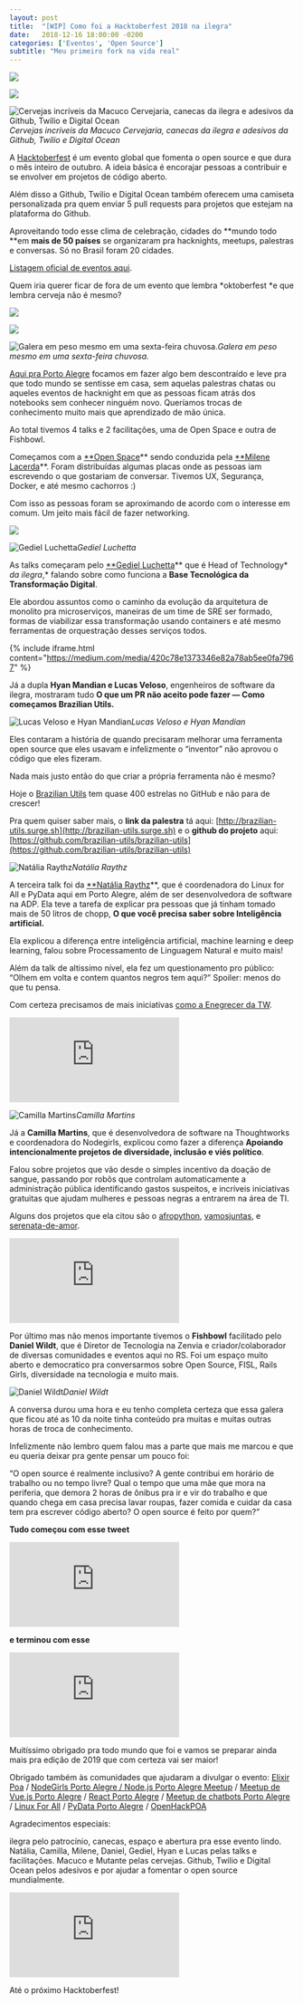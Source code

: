 ```yaml
---
layout: post
title:  "[WIP] Como foi a Hacktoberfest 2018 na ilegra"
date:   2018-12-16 18:00:00 -0200
categories: ['Eventos', 'Open Source']
subtitle: "Meu primeiro fork na vida real"
---
```


![](https://cdn-images-1.medium.com/max/4896/1*lM07HpzeSfY6tqj463NVYg.jpeg)

![](https://cdn-images-1.medium.com/max/4896/1*W0ZC0jWSgqvIJLNNrhoxJw.jpeg)

![Cervejas incríveis da Macuco Cervejaria, canecas da ilegra e adesivos da Github, Twilio e Digital Ocean](https://cdn-images-1.medium.com/max/4896/1*4AL1kJo37vibpkQC67dUdQ.jpeg)*Cervejas incríveis da Macuco Cervejaria, canecas da ilegra e adesivos da Github, Twilio e Digital Ocean*

A [Hacktoberfest](https://hacktoberfest.digitalocean.com/) é um evento global que fomenta o open source e que dura o mês inteiro de outubro. A ideia básica é encorajar pessoas a contribuir e se envolver em projetos de código aberto.

Além disso a Github, Twilio e Digital Ocean também oferecem uma camiseta personalizada pra quem enviar 5 pull requests para projetos que estejam na plataforma do Github.

Aproveitando todo esse clima de celebração, cidades do **mundo todo **em **mais de 50 países** se organizaram pra hacknights, meetups, palestras e conversas. Só no Brasil foram 20 cidades.

[Listagem oficial de eventos aqui](https://docs.google.com/spreadsheets/d/1yjPG_WoF_6ZkrJF7pHZjAdr0ztt-23fNK9DFgNZvB80/edit#gid=0).

Quem iria querer ficar de fora de um evento que lembra *oktoberfest *e que lembra cerveja não é mesmo?

![](https://cdn-images-1.medium.com/max/8000/1*mRrqvriMiPY8gy6YuFY-EA.jpeg)

![](https://cdn-images-1.medium.com/max/8000/1*tyS_E4f7-oqUpA4inz03dg.jpeg)

![Galera em peso mesmo em uma sexta-feira chuvosa.](https://cdn-images-1.medium.com/max/8000/1*pfJ4kDv0g6lp0uhwDaTwzQ.jpeg)*Galera em peso mesmo em uma sexta-feira chuvosa.*

[Aqui pra Porto Alegre](https://www.sympla.com.br/hacktoberfest-porto-alegre-2018__374609#info) focamos em fazer algo bem descontraído e leve pra que todo mundo se sentisse em casa, sem aquelas palestras chatas ou aqueles eventos de hacknight em que as pessoas ficam atrás dos notebooks sem conhecer ninguém novo. Queríamos trocas de conhecimento muito mais que aprendizado de mão única.

Ao total tivemos 4 talks e 2 facilitações, uma de Open Space e outra de Fishbowl.

Começamos com a [**Open Space](https://en.wikipedia.org/wiki/Open_Space_Technology)** sendo conduzida pela [**Milene Lacerda](https://twitter.com/milenevlacerda)**. Foram distribuídas algumas placas onde as pessoas iam escrevendo o que gostariam de conversar. Tivemos UX, Segurança, Docker, e até mesmo cachorros :)

Com isso as pessoas foram se aproximando de acordo com o interesse em comum. Um jeito mais fácil de fazer networking.

![](https://cdn-images-1.medium.com/max/2000/1*7Oz5c4sSQGDZbGf9RfIPLw.png)

![Gediel Luchetta](https://cdn-images-1.medium.com/max/6528/1*3yxRAEedQQR22EDganLmKw.jpeg)*Gediel Luchetta*

As talks começaram pelo [**Gediel Luchetta](https://www.linkedin.com/in/gediel-luchetta-33547914)** que é Head of Technology* *da ilegra*,* falando sobre como funciona a **Base Tecnológica da Transformação Digital**.

Ele abordou assuntos como o caminho da evolução da arquitetura de monolito pra microserviços, maneiras de um time de SRE ser formado, formas de viabilizar essa transformação usando containers e até mesmo ferramentas de orquestração desses serviços todos.

{% include iframe.html content="https://medium.com/media/420c78e1373346e82a78ab5ee0fa7967" %}

Já a dupla **Hyan Mandian e Lucas Veloso**, engenheiros de software da ilegra, mostraram tudo **O que um PR não aceito pode fazer — Como começamos Brazilian Utils.**

![Lucas Veloso e Hyan Mandian](https://cdn-images-1.medium.com/max/6528/1*_mgenHjBkQ_YoFeIAOshlg.jpeg)*Lucas Veloso e Hyan Mandian*

Eles contaram a história de quando precisaram melhorar uma ferramenta open source que eles usavam e infelizmente o “inventor” não aprovou o código que eles fizeram.

Nada mais justo então do que criar a própria ferramenta não é mesmo?

Hoje o [Brazilian Utils](https://github.com/brazilian-utils/brazilian-utils) tem quase 400 estrelas no GitHub e não para de crescer!

Pra quem quiser saber mais, o **link da palestra** tá aqui: [http://brazilian-utils.surge.sh](http://brazilian-utils.surge.sh) e o **github do projeto** aqui: [https://github.com/brazilian-utils/brazilian-utils](https://github.com/brazilian-utils/brazilian-utils)

![Natália Raythz](https://cdn-images-1.medium.com/max/2560/1*EGQUfqO7_E-HO-FIUPqAug.jpeg)*Natália Raythz*

A terceira talk foi da [**Natália Raythz](https://twitter.com/guriadeprograma)**, que é coordenadora do Linux for All e PyData aqui em Porto Alegre, além de ser desenvolvedora de software na ADP. Ela teve a tarefa de explicar pra pessoas que já tinham tomado mais de 50 litros de chopp, **O que você precisa saber sobre Inteligência artificial.**

Ela explicou a diferença entre inteligência artificial, machine learning e deep learning, falou sobre Processamento de Linguagem Natural e muito mais!

Além da talk de altissímo nível, ela fez um questionamento pro público: “Olhem em volta e contem quantos negros tem aqui?” Spoiler: menos do que tu pensa.

Com certeza precisamos de mais iniciativas [como a Enegrecer da TW](https://www.thoughtworks.com/pt/enegrecer).

 <iframe src="https://medium.com/media/6fa45dcaa82b267609d1daefa7bdcaf3" frameborder=0></iframe>

![Camilla Martins](https://cdn-images-1.medium.com/max/4896/1*UYmBV4HWEEMZtBnZXAfVXg.jpeg)*Camilla Martins*

Já a **Camilla Martins**, que é desenvolvedora de software na Thoughtworks e coordenadora do Nodegirls, explicou como fazer a diferença **Apoiando intencionalmente projetos de diversidade, inclusão e viés político**.

Falou sobre projetos que vão desde o simples incentivo da doação de sangue, passando por robôs que controlam automaticamente a administração pública identificando gastos suspeitos, e incríveis iniciativas gratuitas que ajudam mulheres e pessoas negras a entrarem na área de TI.

Alguns dos projetos que ela citou são o [afropython](https://github.com/AfroPython), [vamosjuntas](https://github.com/VamosJuntas), e [serenata-de-amor](https://github.com/okfn-brasil/serenata-de-amor).

<iframe src="https://medium.com/media/35f39432b43d939473e25b16e317a95f" frameborder=0></iframe>

Por último mas não menos importante tivemos o **Fishbowl** facilitado pelo **Daniel Wildt**, que é Diretor de Tecnologia na Zenvia e criador/colaborador de diversas comunidades e eventos aqui no RS. Foi um espaço muito aberto e democratico pra conversarmos sobre Open Source, FISL, Rails Girls, diversidade na tecnologia e muito mais.

![Daniel Wildt](https://cdn-images-1.medium.com/max/6528/1*E1RokoHiizxEls-be3GvSw.jpeg)*Daniel Wildt*

A conversa durou uma hora e eu tenho completa certeza que essa galera que ficou até as 10 da noite tinha conteúdo pra muitas e muitas outras horas de troca de conhecimento.

Infelizmente não lembro quem falou mas a parte que mais me marcou e que eu queria deixar pra gente pensar um pouco foi:

“O open source é realmente inclusivo? A gente contribui em horário de trabalho ou no tempo livre? Qual o tempo que uma mãe que mora na periferia, que demora 2 horas de ônibus pra ir e vir do trabalho e que quando chega em casa precisa lavar roupas, fazer comida e cuidar da casa tem pra escrever código aberto? O open source é feito por quem?”

**Tudo começou com esse tweet**

<iframe src="https://medium.com/media/321d1f169b77d5421a366dbb78b0df99" frameborder=0></iframe>

**e terminou com esse**

<iframe src="https://medium.com/media/89e127b3fb2767cd59108e5648099ab3" frameborder=0></iframe>

Muitíssimo obrigado pra todo mundo que foi e vamos se preparar ainda mais pra edição de 2019 que com certeza vai ser maior!

Obrigado também às comunidades que ajudaram a divulgar o evento: [Elixir Poa](https://www.meetup.com/elixir-poa/) / [NodeGirls Porto Alegre / Node.js Porto Alegre Meetup](https://www.meetup.com/Node-js-Porto-Alegre-Meetup/) / [Meetup de Vue.js Porto Alegre](https://www.meetup.com/Meetup-de-Vue-js-Porto-Alegre/) / [React Porto Alegre](https://www.meetup.com/React-Porto-Alegre/) / [Meetup de chatbots Porto Alegre](https://www.meetup.com/Meetup-de-chatbots-Porto-Alegre/) / [Linux For All](https://www.meetup.com/Linux-For-All/?_xtd=gqFyqTI0NjEwODU0NqFwp2FuZHJvaWQ&from=ref) / [PyData Porto Alegre](https://www.meetup.com/PyData-Porto-Alegre/?_xtd=gqFyqTI0NjEwODU0NqFwp2FuZHJvaWQ&from=ref) / [OpenHackPOA](https://www.facebook.com/OpenHackPOA/)

Agradecimentos especiais:

ilegra pelo patrocínio, canecas, espaço e abertura pra esse evento lindo. Natália, Camilla, Milene, Daniel, Gediel, Hyan e Lucas pelas talks e facilitações. Macuco e Mutante pelas cervejas. Github, Twilio e Digital Ocean pelos adesivos e por ajudar a fomentar o open source mundialmente.

<iframe src="https://medium.com/media/3deb868fce99460ddca52a1a2b1c816e" frameborder=0></iframe>

Até o próximo Hacktoberfest!
